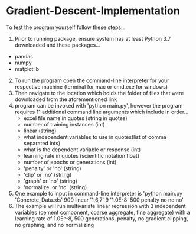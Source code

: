 # Gradient-Descent-Implementation

To test the program yourself follow these steps...

1. Prior to running package, ensure system has at least Python 3.7 downloaded and these packages...
- pandas
- numpy
- matplotlib
2. To run the program open the command-line interpreter for your respective machine (terminal for mac or cmd.exe for windows)
3. Then navigate to the location which holds the folder of files that were downloaded from the aforementioned link
4. program can be invoked with 'python main.py', however the program requires 11 additional command line arguments which include in order...
    - excel file name in quotes (string in quotes)
    - number of training instances (int)
    - linear (string)
    - what independent variables to use in quotes(list of comma separated ints)
    - what is the dependent variable or response (int)
    - learning rate in quotes (scientific notation float)
    - number of epochs or generations (int)
    - 'penalty' or 'no' (string)
    - 'clip' or 'no' (string)
    - 'graph' or 'no' (string)
    - 'normalize' or 'no' (string)
5. One example to input in command-line interpreter is 'python main.py 'Concrete_Data.xls' 900 linear '1,6,7' 9 '1.0E-8' 500 penalty no no no'
6. The example will run multivariate linear regression with 3 independent variables (cement component, coarse aggregate, fine aggregate) with a learning rate of 1.0E^-8, 500 generations, penalty, no gradient clipping, no graphing, and no normalizing
